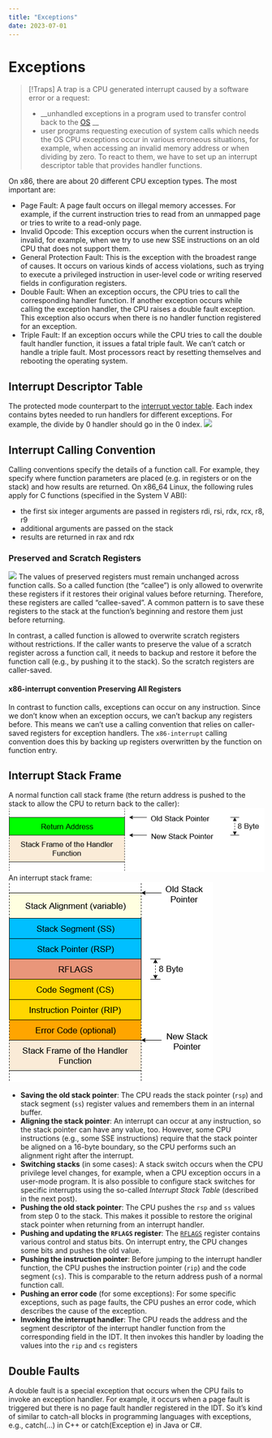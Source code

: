 ```yaml
---
title: "Exceptions"
date: 2023-07-01
---
```

# Exceptions
> [!Traps]
A trap is a CPU generated interrupt caused by a software error or a request:
> - __unhandled exceptions in a program used to transfer control back to the [OS](2005%20Operating%20Systems.md) __ 
> - user programs requesting execution of system calls which needs the OS
CPU exceptions occur in various erroneous situations, for example, when accessing an invalid memory address or when dividing by zero. To react to them, we have to set up an interrupt descriptor table that provides handler functions.

On x86, there are about 20 different CPU exception types. The most important are:
- Page Fault: A page fault occurs on illegal memory accesses. For example, if the current instruction tries to read from an unmapped page or tries to write to a read-only page.
- Invalid Opcode: This exception occurs when the current instruction is invalid, for example, when we try to use new SSE instructions on an old CPU that does not support them.
- General Protection Fault: This is the exception with the broadest range of causes. It occurs on various kinds of access violations, such as trying to execute a privileged instruction in user-level code or writing reserved fields in configuration registers.
- Double Fault: When an exception occurs, the CPU tries to call the corresponding handler function. If another exception occurs while calling the exception handler, the CPU raises a double fault exception. This exception also occurs when there is no handler function registered for an exception.
- Triple Fault: If an exception occurs while the CPU tries to call the double fault handler function, it issues a fatal triple fault. We can’t catch or handle a triple fault. Most processors react by resetting themselves and rebooting the operating system.
## Interrupt Descriptor Table
The protected mode counterpart to the [interrupt vector table](Notes/Interrupts.md#Interrupt%20Service%20Routine). Each index contains bytes needed to run handlers for different exceptions. For example, the divide by 0 handler should go in the 0 index.
![](https://i.imgur.com/5U9HSCh.png)
## Interrupt Calling Convention
Calling conventions specify the details of a function call. For example, they specify where function parameters are placed (e.g. in registers or on the stack) and how results are returned. On x86_64 Linux, the following rules apply for C functions (specified in the System V ABI):
- the first six integer arguments are passed in registers rdi, rsi, rdx, rcx, r8, r9
- additional arguments are passed on the stack
- results are returned in rax and rdx
### Preserved and Scratch Registers
![](https://i.imgur.com/WlgM9lF.png)
The values of preserved registers must remain unchanged across function calls. So a called function (the “callee”) is only allowed to overwrite these registers if it restores their original values before returning. Therefore, these registers are called “callee-saved”. A common pattern is to save these registers to the stack at the function’s beginning and restore them just before returning.

In contrast, a called function is allowed to overwrite scratch registers without restrictions. If the caller wants to preserve the value of a scratch register across a function call, it needs to backup and restore it before the function call (e.g., by pushing it to the stack). So the scratch registers are caller-saved.
#### x86-interrupt convention Preserving All Registers
In contrast to function calls, exceptions can occur on any instruction. Since we don’t know when an exception occurs, we can’t backup any registers before. This means we can’t use a calling convention that relies on caller-saved registers for exception handlers. The `x86-interrupt` calling convention does this by backing up registers overwritten by the function on function entry.
## Interrupt Stack Frame
A normal function call stack frame (the return address is pushed to the stack to allow the CPU to return back to the caller):
![](Pics/Pasted%20image%2020230701222130.png)
An interrupt stack frame:
![300](Pics/Pasted%20image%2020230701222154.png)
- **Saving the old stack pointer**: The CPU reads the stack pointer (`rsp`) and stack segment (`ss`) register values and remembers them in an internal buffer.
- **Aligning the stack pointer**: An interrupt can occur at any instruction, so the stack pointer can have any value, too. However, some CPU instructions (e.g., some SSE instructions) require that the stack pointer be aligned on a 16-byte boundary, so the CPU performs such an alignment right after the interrupt.
- **Switching stacks** (in some cases): A stack switch occurs when the CPU privilege level changes, for example, when a CPU exception occurs in a user-mode program. It is also possible to configure stack switches for specific interrupts using the so-called _Interrupt Stack Table_ (described in the next post).
- **Pushing the old stack pointer**: The CPU pushes the `rsp` and `ss` values from step 0 to the stack. This makes it possible to restore the original stack pointer when returning from an interrupt handler.
- **Pushing and updating the `RFLAGS` register**: The [`RFLAGS`](https://en.wikipedia.org/wiki/FLAGS_register) register contains various control and status bits. On interrupt entry, the CPU changes some bits and pushes the old value.
- **Pushing the instruction pointer**: Before jumping to the interrupt handler function, the CPU pushes the instruction pointer (`rip`) and the code segment (`cs`). This is comparable to the return address push of a normal function call.
- **Pushing an error code** (for some exceptions): For some specific exceptions, such as page faults, the CPU pushes an error code, which describes the cause of the exception.
- **Invoking the interrupt handler**: The CPU reads the address and the segment descriptor of the interrupt handler function from the corresponding field in the IDT. It then invokes this handler by loading the values into the `rip` and `cs` registers
## Double Faults
A double fault is a special exception that occurs when the CPU fails to invoke an exception handler. For example, it occurs when a page fault is triggered but there is no page fault handler registered in the IDT. So it’s kind of similar to catch-all blocks in programming languages with exceptions, e.g., catch(...) in C++ or catch(Exception e) in Java or C#.